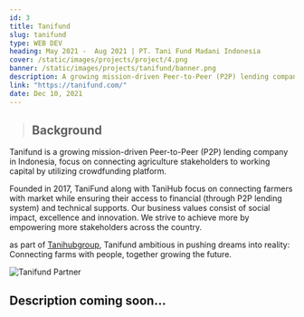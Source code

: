 ```yaml
---
id: 3
title: Tanifund
slug: tanifund
type: WEB DEV
heading: May 2021 -  Aug 2021 | PT. Tani Fund Madani Indonesia
cover: /static/images/projects/project/4.png
banner: /static/images/projects/tanifund/banner.png
description: A growing mission-driven Peer-to-Peer (P2P) lending company in Indonesia, focus on connecting agriculture stakeholders to working capital by utilizing crowdfunding platform.
link: "https://tanifund.com/"
date: Dec 10, 2021
---
```


> ## Background

Tanifund is a growing mission-driven Peer-to-Peer (P2P) lending company in Indonesia, focus on connecting agriculture stakeholders to working capital by utilizing crowdfunding platform.

Founded in 2017, TaniFund along with TaniHub focus on connecting farmers with market while ensuring their access to financial (through P2P lending system) and technical supports. Our business values consist of social impact, excellence and innovation. We strive to achieve more by empowering more stakeholders across the country.

as part of [Tanihubgroup](https://www.linkedin.com/company/tanihub/), Tanifund ambitious in pushing dreams into reality: Connecting farms with people, together growing the future.

![Tanifund Partner](/static/images/projects/tanifund/farmer.jfif)

## Description coming soon...
